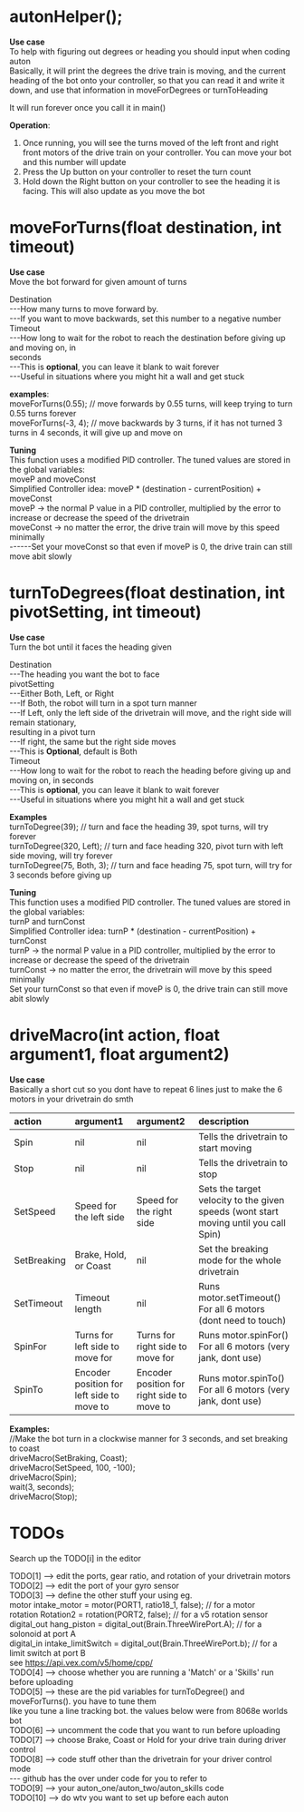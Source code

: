 # autonHelper();

**Use case**  
To help with figuring out degrees or heading you should input when coding auton  
Basically, it will print the degrees the drive train is moving, and the current heading of the bot onto your controller, so that you can read it and write it down, and use that information in moveForDegrees or turnToHeading

It will run forever once you call it in main()

**Operation**:

1. Once running, you will see the turns moved of the left front and right front motors of the drive train on your controller. You can move your bot and this number will update  
2. Press the Up button on your controller to reset the turn count   
3. Hold down the Right button on your controller to see the heading it is facing. This will also update as you move the bot

# moveForTurns(float destination, int timeout)

**Use case**  
Move the bot forward for given amount of turns

Destination   
---How many turns to move forward by.  
---If you want to move backwards, set this number to a negative number  
Timeout  
---How long to wait for the robot to reach the destination before giving up and moving on, in   
seconds   
---This is **optional**, you can leave it blank to wait forever  
---Useful in situations where you might hit a wall and get stuck

**examples**:  
moveForTurns(0.55); // move forwards by 0.55 turns, will keep trying to turn 0.55 turns forever  
moveForTurns(\-3, 4); // move backwards by 3 turns, if it has not turned 3 turns in 4 seconds, it will give up and move on

**Tuning**  
This function uses a modified PID controller. The tuned values are stored in the global variables:   
moveP and moveConst  
Simplified Controller idea: moveP \* (destination \- currentPosition) \+ moveConst  
moveP → the normal P value in a PID controller, multiplied by the error to increase or decrease the speed of the drivetrain  
moveConst → no matter the error, the drive train will move by this speed minimally  
------Set your moveConst so that even if moveP is 0, the drive train can still move abit slowly

# turnToDegrees(float destination, int pivotSetting, int timeout)

**Use case**  
Turn the bot until it faces the heading given

Destination  
---The heading you want the bot to face  
pivotSetting  
---Either Both, Left, or Right  
---If Both, the robot will turn in a spot turn manner  
---If Left, only the left side of the drivetrain will move, and the right side will remain stationary,   
resulting in a pivot turn   
---If right, the same but the right side moves  
---This is **Optional**, default is Both  
Timeout  
---How long to wait for the robot to reach the heading before giving up and moving on, in seconds   
---This is **optional**, you can leave it blank to wait forever  
---Useful in situations where you might hit a wall and get stuck

**Examples**  
turnToDegree(39); // turn and face the heading 39, spot turns, will try forever  
turnToDegree(320, Left);  // turn and face heading 320, pivot turn with left side moving, will try forever  
turnToDegree(75, Both, 3); // turn and face heading 75, spot turn, will try for 3 seconds before giving up

**Tuning**  
This function uses a modified PID controller. The tuned values are stored in the global variables:   
turnP and turnConst  
Simplified Controller idea: turnP \* (destination \- currentPosition) \+ turnConst  
turnP → the normal P value in a PID controller, multiplied by the error to increase or decrease the speed of the drivetrain  
turnConst → no matter the error, the drivetrain will move by this speed minimally  
            Set your turnConst so that even if moveP is 0, the drive train can still move abit slowly

# driveMacro(int action, float argument1, float argument2)

**Use case**  
Basically a short cut so you dont have to repeat 6 lines just to make the 6 motors in your drivetrain do smth

| action | argument1 | argument2 | description |
| :---- | :---- | :---- | :---- |
| Spin | nil | nil | Tells the drivetrain to start moving |
| Stop | nil | nil | Tells the drivetrain to stop |
| SetSpeed | Speed for the left side | Speed for the right side | Sets the target velocity to the given speeds (wont start moving until you call Spin) |
| SetBreaking | Brake, Hold, or Coast | nil | Set the breaking mode for the whole drivetrain |
| SetTimeout | Timeout length | nil | Runs motor.setTimeout() For all 6 motors (dont need to touch) |
| SpinFor | Turns for left side to move for | Turns for right side to move for | Runs motor.spinFor() For all 6 motors (very jank, dont use) |
| SpinTo | Encoder position for left side to move to | Encoder position for right side to move to | Runs motor.spinTo() For all 6 motors (very jank, dont use) |

**Examples:**  
//Make the bot turn in a clockwise manner for 3 seconds, and set breaking to coast   
driveMacro(SetBraking, Coast);  
driveMacro(SetSpeed, 100, \-100);  
driveMacro(Spin);  
wait(3, seconds);  
driveMacro(Stop);

# TODOs

Search up the TODO\[i\] in the editor

TODO\[1\] \--\> edit the ports, gear ratio, and rotation of your drivetrain motors  
TODO\[2\] \--\> edit the port of your gyro sensor  
TODO\[3\] \--\> define the other stuff your using eg.  
  motor intake\_motor \= motor(PORT1, ratio18\_1, false); // for a motor  
  rotation Rotation2 \= rotation(PORT2, false); // for a v5 rotation sensor  
  digital\_out hang\_piston \= digital\_out(Brain.ThreeWirePort.A); // for a solonoid at port A  
  digital\_in intake\_limitSwitch \= digital\_out(Brain.ThreeWirePort.b); // for a limit switch at port B  
  see https://api.vex.com/v5/home/cpp/  
TODO\[4\] \--\> choose whether you are running a 'Match' or a 'Skills' run before uploading  
TODO\[5\] \--\> these are the pid variables for turnToDegree() and moveForTurns(). you have to tune them   
        like you tune a line tracking bot. the values below were from 8068e worlds bot  
TODO\[6\] \--\> uncomment the code that you want to run before uploading  
TODO\[7\] \--\> choose Brake, Coast or Hold for your drive train during driver control  
TODO\[8\] \--\> code stuff other than the drivetrain for your driver control mode  
    ---         github has the over under code for you to refer to  
TODO\[9\] \--\> your auton\_one/auton\_two/auton\_skills code  
TODO\[10\] \--\> do wtv you want to set up before each auton

